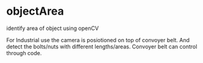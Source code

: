 # objectArea
identify area of object using openCV

For Industrial use the camera is posiotioned on top of convoyer belt. And detect the bolts/nuts with different lengths/areas. 
Convoyer belt can control through code. 
